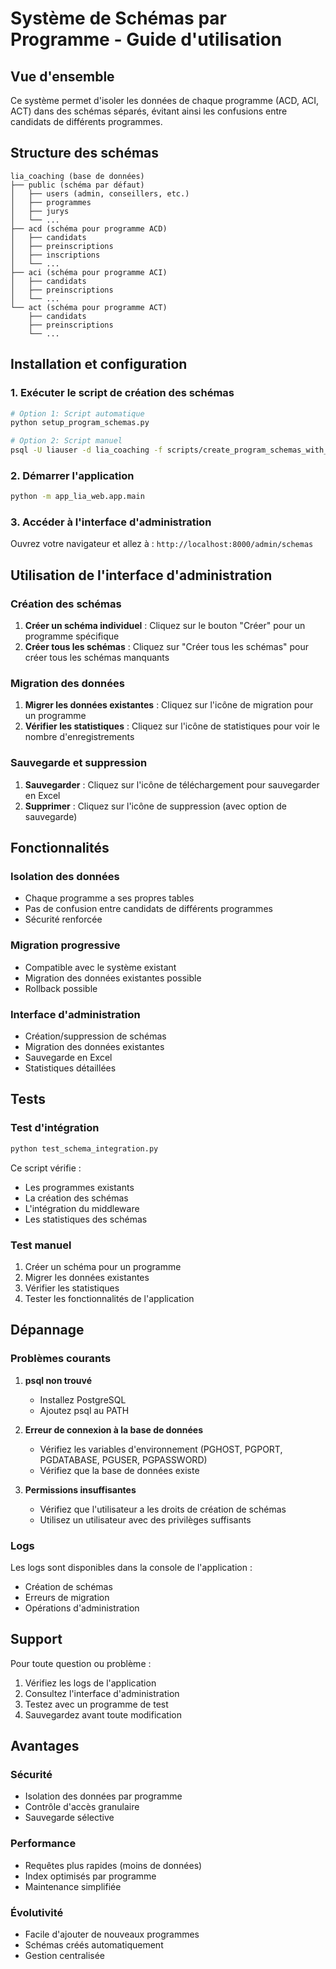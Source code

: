 # Système de Schémas par Programme - Guide d'utilisation

## Vue d'ensemble

Ce système permet d'isoler les données de chaque programme (ACD, ACI, ACT) dans des schémas séparés, évitant ainsi les confusions entre candidats de différents programmes.

## Structure des schémas

```
lia_coaching (base de données)
├── public (schéma par défaut)
│   ├── users (admin, conseillers, etc.)
│   ├── programmes
│   ├── jurys
│   └── ...
├── acd (schéma pour programme ACD)
│   ├── candidats
│   ├── preinscriptions
│   ├── inscriptions
│   └── ...
├── aci (schéma pour programme ACI)
│   ├── candidats
│   ├── preinscriptions
│   └── ...
└── act (schéma pour programme ACT)
    ├── candidats
    ├── preinscriptions
    └── ...
```

## Installation et configuration

### 1. Exécuter le script de création des schémas

```bash
# Option 1: Script automatique
python setup_program_schemas.py

# Option 2: Script manuel
psql -U liauser -d lia_coaching -f scripts/create_program_schemas_with_existing_models.sql
```

### 2. Démarrer l'application

```bash
python -m app_lia_web.app.main
```

### 3. Accéder à l'interface d'administration

Ouvrez votre navigateur et allez à : `http://localhost:8000/admin/schemas`

## Utilisation de l'interface d'administration

### Création des schémas

1. **Créer un schéma individuel** : Cliquez sur le bouton "Créer" pour un programme spécifique
2. **Créer tous les schémas** : Cliquez sur "Créer tous les schémas" pour créer tous les schémas manquants

### Migration des données

1. **Migrer les données existantes** : Cliquez sur l'icône de migration pour un programme
2. **Vérifier les statistiques** : Cliquez sur l'icône de statistiques pour voir le nombre d'enregistrements

### Sauvegarde et suppression

1. **Sauvegarder** : Cliquez sur l'icône de téléchargement pour sauvegarder en Excel
2. **Supprimer** : Cliquez sur l'icône de suppression (avec option de sauvegarde)

## Fonctionnalités

### Isolation des données

- Chaque programme a ses propres tables
- Pas de confusion entre candidats de différents programmes
- Sécurité renforcée

### Migration progressive

- Compatible avec le système existant
- Migration des données existantes possible
- Rollback possible

### Interface d'administration

- Création/suppression de schémas
- Migration des données existantes
- Sauvegarde en Excel
- Statistiques détaillées

## Tests

### Test d'intégration

```bash
python test_schema_integration.py
```

Ce script vérifie :
- Les programmes existants
- La création des schémas
- L'intégration du middleware
- Les statistiques des schémas

### Test manuel

1. Créer un schéma pour un programme
2. Migrer les données existantes
3. Vérifier les statistiques
4. Tester les fonctionnalités de l'application

## Dépannage

### Problèmes courants

1. **psql non trouvé**
   - Installez PostgreSQL
   - Ajoutez psql au PATH

2. **Erreur de connexion à la base de données**
   - Vérifiez les variables d'environnement (PGHOST, PGPORT, PGDATABASE, PGUSER, PGPASSWORD)
   - Vérifiez que la base de données existe

3. **Permissions insuffisantes**
   - Vérifiez que l'utilisateur a les droits de création de schémas
   - Utilisez un utilisateur avec des privilèges suffisants

### Logs

Les logs sont disponibles dans la console de l'application :
- Création de schémas
- Erreurs de migration
- Opérations d'administration

## Support

Pour toute question ou problème :
1. Vérifiez les logs de l'application
2. Consultez l'interface d'administration
3. Testez avec un programme de test
4. Sauvegardez avant toute modification

## Avantages

### Sécurité
- Isolation des données par programme
- Contrôle d'accès granulaire
- Sauvegarde sélective

### Performance
- Requêtes plus rapides (moins de données)
- Index optimisés par programme
- Maintenance simplifiée

### Évolutivité
- Facile d'ajouter de nouveaux programmes
- Schémas créés automatiquement
- Gestion centralisée
